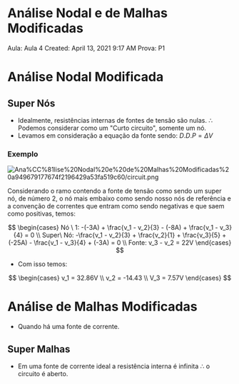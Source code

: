 # Análise Nodal e de Malhas Modificadas

Aula: Aula 4
Created: April 13, 2021 9:17 AM
Prova: P1

# Análise Nodal Modificada

## Super Nós

- Idealmente, resistências internas de fontes de tensão são nulas. $\therefore$ Podemos considerar como um "Curto circuito", somente um nó.
- Levamos em consideração a equação da fonte sendo: $D.D.P = \Delta V$

### Exemplo

![Ana%CC%81lise%20Nodal%20e%20de%20Malhas%20Modificadas%20a949679177674f2196429a53fa519c60/circuit.png](Ana%CC%81lise%20Nodal%20e%20de%20Malhas%20Modificadas%20a949679177674f2196429a53fa519c60/circuit.png)

Considerando o ramo contendo a fonte de tensão como sendo um super nó, de número 2, o nó mais embaixo como sendo nosso nós de referência e a convenção de correntes que entram como sendo negativas e que saem como positivas, temos: 

$$
\begin{cases}
Nó \ 1: -(-3A) + \frac{v_1 - v_2}{3} - (-8A) + \frac{v_1 - v_3}{4} = 0 \\ 
Super\ Nó: -\frac{v_1 - v_2}{3} + \frac{v_2}{1} + \frac{v_3}{5} + (-25A) - \frac{v_1 - v_3}{4} + (-3A) = 0 \\ 
Fonte: v_3 - v_2 = 22V
\end{cases}
$$

- Com isso temos:

$$
\begin{cases}
v_1 = 32.86V \\ 
v_2 = -14.43 \\ 
V_3 = 7.57V 
\end{cases}
$$

# Análise de Malhas Modificadas

- Quando há uma fonte de corrente.

## Super Malhas

- Em uma fonte de corrente ideal a resistência interna é infinita $\therefore$ o circuito é aberto.